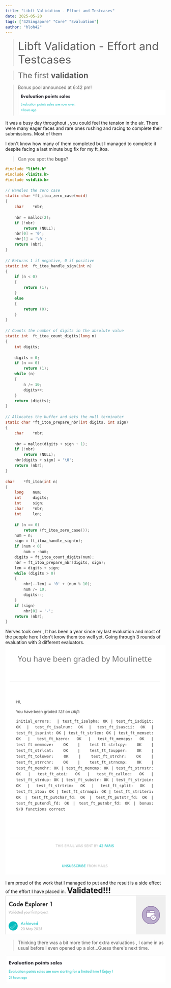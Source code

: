 ```yaml
---
title: "Libft Validation - Effort and Testcases"
date: 2025-05-20
tags: ["42Singapore" "Core" "Evaluation"]
author: "hloh42"
---
```



> <span style="font-size:2.5em;">Libft Validation - Effort and Testcases</span>

<!--[42_welcome](42_welcome.png) -->

><span style="font-size:1.75em;">The first **validation**</span>

>Bonus pool announced at 6:42 pm!
![Bonus_eval_pool](Evaluation_bonus_pool_start.png)

It was a busy day throughout , you could feel the tension in the air. There were many eager faces and rare ones rushing and racing to complete their submissions. Most of them 

I don't know  how many of them completed but I managed to complete it despite facing a last minute bug fix for my ft_itoa.

>Can you spot the **bugs**?
```c 
#include "libft.h"
#include <limits.h>
#include <stdlib.h>

// Handles the zero case
static char	*ft_itoa_zero_case(void)
{
	char	*nbr;

	nbr = malloc(2);
	if (!nbr)
		return (NULL);
	nbr[0] = '0';
	nbr[1] = '\0';
	return (nbr);
}

// Returns 1 if negative, 0 if positive
static int	ft_itoa_handle_sign(int n)
{
	if (n < 0)
	{
		return (1);
	}
	else
	{
		return (0);
	}
}

// Counts the number of digits in the absolute value
static int	ft_itoa_count_digits(long n)
{
	int	digits;

	digits = 0;
	if (n == 0)
		return (1);
	while (n)
	{
		n /= 10;
		digits++;
	}
	return (digits);
}

// Allocates the buffer and sets the null terminator
static char	*ft_itoa_prepare_nbr(int digits, int sign)
{
	char	*nbr;

	nbr = malloc(digits + sign + 1);
	if (!nbr)
		return (NULL);
	nbr[digits + sign] = '\0';
	return (nbr);
}

char	*ft_itoa(int n)
{
	long	num;
	int		digits;
	int		sign;
	char	*nbr;
	int		len;

	if (n == 0)
		return (ft_itoa_zero_case());
	num = n;
	sign = ft_itoa_handle_sign(n);
	if (num < 0)
		num = -num;
	digits = ft_itoa_count_digits(num);
	nbr = ft_itoa_prepare_nbr(digits, sign);
	len = digits + sign;
	while (digits > 0)
	{
		nbr[--len] = '0' + (num % 10);
		num /= 10;
		digits--;
	}
	if (sign)
		nbr[0] = '-';
	return (nbr);
}
```
Nerves took over , It has been a year since my last evaluation and most of the people here I don't know them too well yet. Going through 3 rounds of evaluation with 3 different evaluators.
![Moment_of_truth](Moul_Libft_Grading_125.png)

I am proud of the work that I managed to put and the result is a side effect of the effort I have placed in. <span style="font-size:1.75em;"> **Validated!!!**</span>
![Validation_achieved](Validation_Achievement.png)


>Thinking there was a bit more time for extra evaluations , I came in as usual before I even opened up a slot...Guess there's next time.

![Bonus_eval_pool_ends](Evaluation_bonus_pool_over.png)
